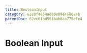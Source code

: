 ```yaml
---
title: BooleanInput
category: 62ebf4654ae80e09e468624b
parentDoc: 62ec01bd561bab0aa775efe4
---
```


# Boolean Input
